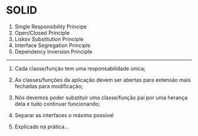 # SOLID

1. Single Responsibility Principe
2. Open/Closed Principle
3. Liskov Substitution Principle
4. Interface Segregation Principle
5. Dependency Inversion Principle

---

1. Cada classe/função tem uma responsabilidade única;

2. As classes/funções da aplicação devem ser abertas para extensão mais fechadas para modificação;

3. Nós devemos poder substituir uma classe/função pai por uma herança dela e tudo continuar funcionando;

4. Separar as interfaces o máximo possível

5. Explicado na prática...
